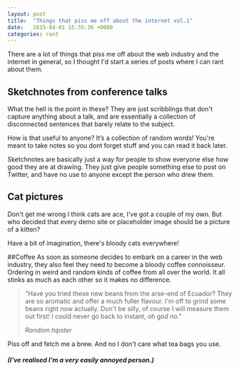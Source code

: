 ```yaml
---
layout: post
title:  "Things that piss me off about the internet vol.1"
date:   2015-04-01 15:35:36 +0000
categories: rant
---
```

There are a lot of things that piss me off about the web industry and the internet in general, so I thought I'd start a series of posts where I can rant about them.

## Sketchnotes from conference talks
What the hell is the point in these? They are just scribblings that don't capture anything about a talk, and are essentially a collection of disconnected sentences that barely relate to the subject.

How is that useful to anyone? It’s a collection of random words! You're meant to take notes so you dont forget stuff and you can read it back later.

Sketchnotes are basically just a way for people to show everyone else how good they are at drawing. They just give people something else to post on Twitter, and have no use to anyone except the person who drew them.

## Cat pictures
Don't get me wrong I think cats are ace, I've got a couple of my own. But who decided that every demo site or placeholder image should be a picture of a kitten?

Have a bit of imagination, there's bloody cats everywhere!

##Coffee
As soon as someone decides to embark on a career in the web industry, they also feel they need to become a bloody coffee connoisseur. Ordering in weird and random kinds of coffee from all over the world. It all stinks as much as each other so it makes no difference.

>"Have you tried these new beans from the arse-end of Ecuador? They are so aromatic and offer a much fuller flavour. I'm off to grind some beans right now actually. Don't be silly, of course I will measure them out first! I could never go back to instant, oh god no."
>
>_Random hipster_

Piss off and fetch me a brew. And no I don\'t care what tea bags you use.

##### (I've realised I'm a very easily annoyed person.)

